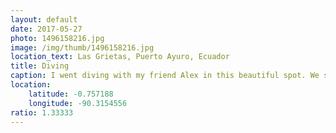 ```yaml
---
layout: default
date: 2017-05-27
photo: 1496158216.jpg
image: /img/thumb/1496158216.jpg
location_text: Las Grietas, Puerto Ayuro, Ecuador
title: Diving
caption: I went diving with my friend Alex in this beautiful spot. We saw tons of middle size fishes and one giant hidding behind rocks! Cheers mate :)
location:
    latitude: -0.757188
    longitude: -90.3154556
ratio: 1.33333
---
```

